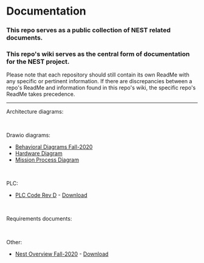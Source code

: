 # Documentation
### This repo serves as a public collection of NEST related documents.
### This repo's wiki serves as the central form of documentation for the NEST project.

Please note that each repository should still contain its own ReadMe with any specific or pertinent information. If there are discrepancies between a repo's ReadMe and information found in this repo's wiki, the specific repo's ReadMe takes precedence.

---

Architecture diagrams:

<br/>

Drawio diagrams:
- [Behavioral Diagrams Fall-2020](https://app.diagrams.net/?chrome=0&gapi=0&db=0&url=https%3A%2F%2Fraw.githubusercontent.com%2Fimpress-msu%2FDocumentation%2Fmain%2FDrawio-Diagrams%2FBehavioral-Diagrams_Fall-2020.drawio)
- [Hardware Diagram](https://app.diagrams.net/?chrome=0&gapi=0&db=0&url=https%3A%2F%2Fraw.githubusercontent.com%2Fimpress-msu%2FDocumentation%2Fmain%2FDrawio-Diagrams%2FHardware-Diagram.drawio)
- [Mission Process Diagram](https://app.diagrams.net/?chrome=0&url=https://raw.githubusercontent.com/impress-msu/Documentation/main/Drawio-Diagrams/Mission-Process-Diagram.drawio)

<br/>

PLC:
- [PLC Code Rev D](https://github.com/impress-msu/Documentation/blob/main/PLC/PLC_Code_RevD.pdf) - [Download](https://github.com/impress-msu/Documentation/raw/main/PLC/PLC_Code_RevD.pdf)

<br/>

Requirements documents:

<br/>

Other:
- [Nest Overview Fall-2020](https://github.com/impress-msu/Documentation/blob/main/Other/Nest-Overview_Fall-2020.pdf) - [Download](https://github.com/impress-msu/Documentation/raw/main/Other/Nest-Overview_Fall-2020.pdf)

<br/>

<!-- PDF
Links structure as:

https://github.com/impress-msu/Documentation/
{'blob' for view; 'raw' for download}
/main/
{Folder Path}/
{File Name}.pdf

Examples:
https://github.com/impress-msu/Documentation/blob/main/PLC/PLC_Code_RevD.pdf
https://github.com/impress-msu/Documentation/raw/main/PLC/PLC_Code_RevD.pdf
-->

<!-- Drawio 
Links structured as:

https://app.diagrams.net/?chrome=0&url={URL link when you click 'download' on GitHub}

Example:
https://app.diagrams.net/?chrome=0&url=
https://raw.githubusercontent.com/impress-msu/Documentation/main/Drawio-Diagrams/Behavioral-Diagrams_Fall-2020.drawio
-->